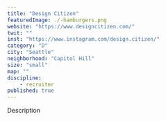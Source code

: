 ```yaml
---
title: "Design Citizen"
featuredImage: ./-hamburgers.png
website: "https://www.designcitizen.com/"
twit: ""
inst: "https://www.instagram.com/design.citizen/"
category: "D"
city: "Seattle"
neighborhood: "Capitol Hill"
size: "small"
map: ""
discipline:
    - recruiter
published: true
---
```


Description
